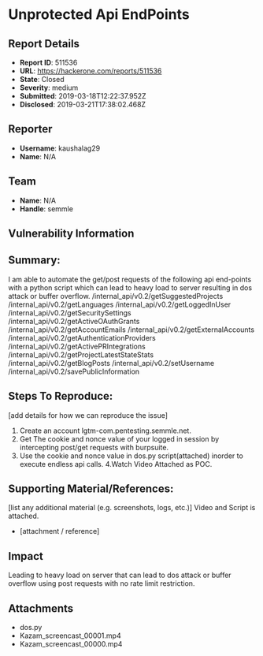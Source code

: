 # Unprotected Api EndPoints

## Report Details
- **Report ID**: 511536
- **URL**: https://hackerone.com/reports/511536
- **State**: Closed
- **Severity**: medium
- **Submitted**: 2019-03-18T12:22:37.952Z
- **Disclosed**: 2019-03-21T17:38:02.468Z

## Reporter
- **Username**: kaushalag29
- **Name**: N/A

## Team
- **Name**: N/A
- **Handle**: semmle

## Vulnerability Information
## Summary:
I am able to automate the get/post requests of the following api end-points with a python script which can lead to heavy load to server resulting in dos attack or buffer overflow.
/internal_api/v0.2/getSuggestedProjects
/internal_api/v0.2/getLanguages
/internal_api/v0.2/getLoggedInUser
/internal_api/v0.2/getSecuritySettings
/internal_api/v0.2/getActiveOAuthGrants
/internal_api/v0.2/getAccountEmails
/internal_api/v0.2/getExternalAccounts
/internal_api/v0.2/getAuthenticationProviders
/internal_api/v0.2/getActivePRIntegrations
/internal_api/v0.2/getProjectLatestStateStats
/internal_api/v0.2/getBlogPosts
/internal_api/v0.2/setUsername
/internal_api/v0.2/savePublicInformation

## Steps To Reproduce:
[add details for how we can reproduce the issue]

  1. Create an account  lgtm-com.pentesting.semmle.net.
  2. Get The cookie and nonce value of your logged in session by intercepting post/get requests with burpsuite.
  3. Use the cookie and nonce value in dos.py script(attached) inorder to execute endless api calls.
  4.Watch Video Attached as POC. 

## Supporting Material/References:
[list any additional material (e.g. screenshots, logs, etc.)]
Video and Script is attached.

  * [attachment / reference]

## Impact

Leading to heavy load on server that can lead to dos attack or buffer overflow using post requests with no rate limit restriction.

## Attachments
- dos.py
- Kazam_screencast_00001.mp4
- Kazam_screencast_00000.mp4
